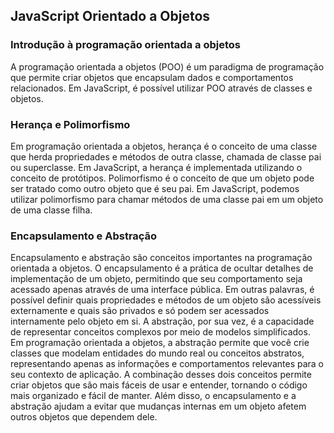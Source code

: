 <h2>JavaScript Orientado a Objetos</h2>
<h3>Introdução à programação orientada a objetos</h3>
A programação orientada a objetos (POO) é um paradigma de programação que permite criar objetos que encapsulam dados e comportamentos relacionados. 
Em JavaScript, é possível utilizar POO através de classes e objetos.

<h3>Herança e Polimorfismo</h3>
Em programação orientada a objetos, herança é o conceito de uma classe que herda propriedades e métodos de outra classe, chamada de classe pai ou superclasse. Em JavaScript, a herança é implementada utilizando o conceito de protótipos.
Polimorfismo é o conceito de que um objeto pode ser tratado como outro objeto que é seu pai. Em JavaScript, podemos utilizar polimorfismo para chamar métodos de uma classe pai em um objeto de uma classe filha.


<h3>Encapsulamento e Abstração</h3>

Encapsulamento e abstração são conceitos importantes na programação orientada a objetos.
O encapsulamento é a prática de ocultar detalhes de implementação de um objeto, permitindo que seu comportamento seja acessado apenas através de uma interface pública. Em outras palavras, é possível definir quais propriedades e métodos de um objeto são acessíveis externamente e quais são privados e só podem ser acessados internamente pelo objeto em si.
A abstração, por sua vez, é a capacidade de representar conceitos complexos por meio de modelos simplificados. Em programação orientada a objetos, a abstração permite que você crie classes que modelam entidades do mundo real ou conceitos abstratos, representando apenas as informações e comportamentos relevantes para o seu contexto de aplicação.
A combinação desses dois conceitos permite criar objetos que são mais fáceis de usar e entender, tornando o código mais organizado e fácil de manter. Além disso, o encapsulamento e a abstração ajudam a evitar que mudanças internas em um objeto afetem outros objetos que dependem dele.
